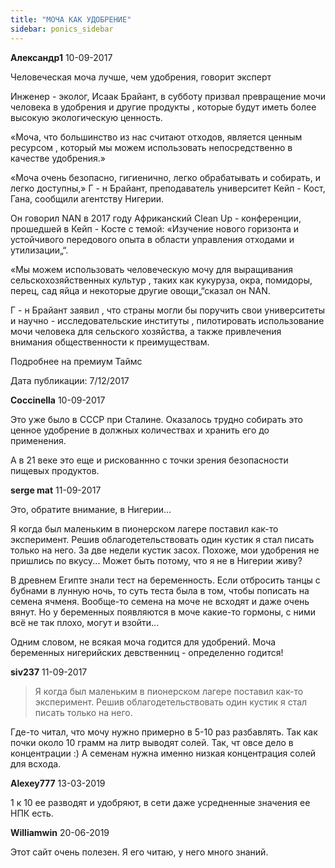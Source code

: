 ```yaml
---
title: "МОЧА КАК УДОБРЕНИЕ"
sidebar: ponics_sidebar
---
```


**Александр1** 10-09-2017

Человеческая моча лучше, чем удобрения, говорит эксперт

Инженер - эколог, Исаак Брайант, в субботу призвал превращение мочи человека в удобрения и другие продукты , которые будут иметь более высокую экологическую ценность. 

«Моча, что большинство из нас считают отходов, является ценным ресурсом , который мы можем использовать непосредственно в качестве удобрения.» 

«Моча очень безопасно, гигиенично, легко обрабатывать и собирать, и легко доступны,» Г - н Брайант, преподаватель университет Кейп - Кост, Гана, сообщили агентству Нигерии. 

Он говорил NAN в 2017 году Африканский Clean Up - конференции, прошедшей в Кейп - Косте с темой: «Изучение нового горизонта и устойчивого передового опыта в области управления отходами и утилизации„“. 

«Мы можем использовать человеческую мочу для выращивания сельскохозяйственных культур , таких как кукуруза, окра, помидоры, перец, сад яйца и некоторые другие овощи„“сказал он NAN.

Г - н Брайант заявил , что страны могли бы поручить свои университеты и научно - исследовательские институты , пилотировать использование мочи человека для сельского хозяйства, а также привлечения внимания общественности к преимуществам. 

Подробнее на премиум Таймс

Дата публикации: 7/12/2017


**Coccinella** 10-09-2017

Это уже было в СССР при Сталине. Оказалось трудно собирать это ценное удобрение в должных количествах и хранить его до применения.

А в 21 веке это еще и рискованнно с точки зрения безопасности пищевых продуктов.


**serge mat** 11-09-2017

Это, обратите внимание, в Нигерии...

Я когда был маленьким в пионерском лагере поставил как-то эксперимент. Решив облагодетельствовать один кустик я стал писать только на него. За две недели кустик засох. Похоже, мои удобрения не пришлись по вкусу... Может быть потому, что я не в Нигерии живу?

В древнем Египте знали тест на беременность. Если отбросить танцы с бубнами в лунную ночь, то суть теста была в том, чтобы пописать на семена ячменя. Вообще-то семена на моче не всходят и даже очень вянут. Но у беременных появляются в моче какие-то гормоны, с ними всё не так плохо, могут и взойти...

Одним словом, не всякая моча годится для удобрений. Моча беременных нигерийских девственниц - определенно годится!


**siv237** 11-09-2017

> Я когда был маленьким в пионерском лагере поставил как-то эксперимент. Решив облагодетельствовать один кустик я стал писать только на него.

Где-то читал, что мочу нужно примерно в 5-10 раз разбавлять. Так как почки около 10 грамм на литр выводят солей. Так, чт овсе дело в концентрации :) А семенам нужна именно низкая концентрация солей для всхода.


**Alexey777** 13-03-2019

1 к 10 ее разводят и удобряют, в сети даже усредненные значения ее НПК есть.


**Williamwin** 20-06-2019

Этот сайт очень полезен. Я его читаю, у него много знаний.


